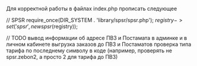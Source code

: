 Для корректной работы в файлах index.php прописать следующее

// SPSR
require_once(DIR_SYSTEM . 'library/spsr/spsr.php');
$registry->set('spsr', new spsr($registry));

// TODO
вывод информации об адресе ПВЗ и Постамата в админке и в личном кабинете
выгрузка заказов до ПВЗ и Постаматов
проверка типа тарифа по последнему символу в коде (например, проверять не spsr.zebon2, а просто 2 для тарифа до ПВЗ) 